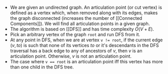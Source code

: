 - We are given an undirected graph. An articulation point (or cut vertex) is defined as a vertex which, when removed along with its edges, makes the graph disconnected (increases the number of [[Connected Components]]). We will find all articulation points in a given graph.
- The algorithm is based on [[DFS]] and has time complexity $O(V+E)$.
- Pick an arbitrary vertex of the graph `root` and run DFS from it.
- At any point in DFS, when we are at vertex `v != root`, if the current edge $(v, to)$ is such that none of its vertices $to$ or it's descendants in the DFS traversal has a back edge to any of ancestors of $v$, then $v$ is an articulation point. Otherwise, $v$ is not an articulation point.
- The case where `v == root` is an articulation point iff this vertex has more than one child in the DFS tree.
